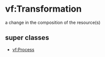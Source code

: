 # vf:Transformation

a change in the composition of the resource(s)

## super classes

* [vf:Process](https://github.com/valueflows/process/blob/master/Process.md)
